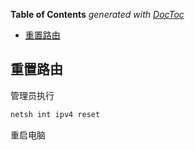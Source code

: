 <!-- START doctoc generated TOC please keep comment here to allow auto update -->
<!-- DON'T EDIT THIS SECTION, INSTEAD RE-RUN doctoc TO UPDATE -->
**Table of Contents**  *generated with [DocToc](https://github.com/thlorenz/doctoc)*

- [重置路由](#%E9%87%8D%E7%BD%AE%E8%B7%AF%E7%94%B1)

<!-- END doctoc generated TOC please keep comment here to allow auto update -->

## 重置路由

管理员执行
```bash
netsh int ipv4 reset
```

重启电脑